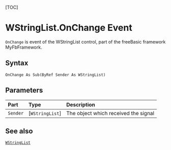 [TOC]
# WStringList.OnChange Event

`OnChange` is event of the WStringList control, part of the freeBasic framework MyFbFramework.
## Syntax
```freeBasic
OnChange As Sub(ByRef Sender As WStringList)
```

## Parameters

|Part|Type|Description|
| :------------ | :------------ | :------------ |
|`Sender`|[`WStringList`]|The object which received the signal|

## See also
[`WStringList`](WStringList.md)
